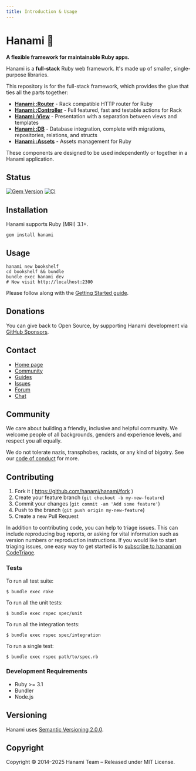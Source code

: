 ```yaml
---
title: Introduction & Usage
---
```


# Hanami :cherry_blossom:

**A flexible framework for maintainable Ruby apps.**

Hanami is a **full-stack** Ruby web framework. It's made up of smaller, single-purpose libraries.

This repository is for the full-stack framework, which provides the glue that ties all the parts together:

- [**Hanami::Router**](//doc/hanami-router) - Rack compatible HTTP router for Ruby
- [**Hanami::Controller**](//doc/hanami-controller) - Full featured, fast and testable actions for Rack
- [**Hanami::View**](//doc/hanami-view) - Presentation with a separation between views and templates
- [**Hanami::DB**](//doc/hanami-db) - Database integration, complete with migrations, repositories, relations, and structs
- [**Hanami::Assets**](//doc/hanami-assets) - Assets management for Ruby

These components are designed to be used independently or together in a Hanami application.

## Status

[![Gem Version](https://badge.fury.io/rb/hanami.svg)](https://badge.fury.io/rb/hanami)
[![CI](https://github.com/hanami/hanami/actions/workflows/ci.yml/badge.svg)](https://github.com/hanami/hanami/actions?query=workflow%3Aci+branch%3Amain)

## Installation

Hanami supports Ruby (MRI) 3.1+.

```shell
gem install hanami
```

## Usage

```shell
hanami new bookshelf
cd bookshelf && bundle
bundle exec hanami dev
# Now visit http://localhost:2300
```

Please follow along with the [Getting Started guide](https://hanakai.org/guides/hanami/getting-started).

## Donations

You can give back to Open Source, by supporting Hanami development via [GitHub Sponsors](https://github.com/sponsors/hanami).

## Contact

- [Home page](https://hanakai.org/)
- [Community](https://hanakai.org/community)
- [Guides](https://hanakai.org/guides/hanami/getting-started)
- [Issues](https://github.com/hanami/hanami/issues)
- [Forum](https://discourse.hanamirb.org)
- [Chat](https://discord.gg/KFCxDmk3JQ)

## Community

We care about building a friendly, inclusive and helpful community. We welcome people of all backgrounds, genders and experience levels, and respect you all equally.

We do not tolerate nazis, transphobes, racists, or any kind of bigotry. See our [code of conduct](/conduct) for more.

## Contributing

1. Fork it ( https://github.com/hanami/hanami/fork )
2. Create your feature branch (`git checkout -b my-new-feature`)
3. Commit your changes (`git commit -am 'Add some feature'`)
4. Push to the branch (`git push origin my-new-feature`)
5. Create a new Pull Request

In addition to contributing code, you can help to triage issues. This can include reproducing bug reports, or asking for vital information such as version numbers or reproduction instructions. If you would like to start triaging issues, one easy way to get started is to [subscribe to hanami on CodeTriage](https://www.codetriage.com/hanami/hanami).

### Tests

To run all test suite:

```shell
$ bundle exec rake
```

To run all the unit tests:

```shell
$ bundle exec rspec spec/unit
```

To run all the integration tests:

```shell
$ bundle exec rspec spec/integration
```

To run a single test:

```shell
$ bundle exec rspec path/to/spec.rb
```

### Development Requirements

- Ruby >= 3.1
- Bundler
- Node.js

## Versioning

Hanami uses [Semantic Versioning 2.0.0](http://semver.org).

## Copyright

Copyright © 2014–2025 Hanami Team – Released under MIT License.
